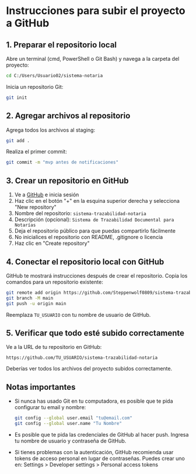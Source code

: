 # Instrucciones para subir el proyecto a GitHub

## 1. Preparar el repositorio local

Abre un terminal (cmd, PowerShell o Git Bash) y navega a la carpeta del proyecto:

```bash
cd C:/Users/Usuario02/sistema-notaria
```

Inicia un repositorio Git:

```bash
git init
```

## 2. Agregar archivos al repositorio

Agrega todos los archivos al staging:

```bash
git add .
```

Realiza el primer commit:

```bash
git commit -m "mvp antes de notificaciones"
```

## 3. Crear un repositorio en GitHub

1. Ve a [GitHub](https://github.com/) e inicia sesión
2. Haz clic en el botón "+" en la esquina superior derecha y selecciona "New repository"
3. Nombre del repositorio: `sistema-trazabilidad-notaria`
4. Descripción (opcional): `Sistema de Trazabilidad Documental para Notarías`
5. Deja el repositorio público para que puedas compartirlo fácilmente
6. No inicialices el repositorio con README, .gitignore o licencia
7. Haz clic en "Create repository"

## 4. Conectar el repositorio local con GitHub

GitHub te mostrará instrucciones después de crear el repositorio. Copia los comandos para un repositorio existente:

```bash
git remote add origin https://github.com/Steppenwolf0809/sistema-trazabilidad-notariasistema-trazabilidad-notaria.git
git branch -M main
git push -u origin main
```

Reemplaza `TU_USUARIO` con tu nombre de usuario de GitHub.

## 5. Verificar que todo esté subido correctamente

Ve a la URL de tu repositorio en GitHub:
```
https://github.com/TU_USUARIO/sistema-trazabilidad-notaria
```

Deberías ver todos los archivos del proyecto subidos correctamente.

## Notas importantes

- Si nunca has usado Git en tu computadora, es posible que te pida configurar tu email y nombre:
  ```bash
  git config --global user.email "tu@email.com"
  git config --global user.name "Tu Nombre"
  ```

- Es posible que te pida las credenciales de GitHub al hacer push. Ingresa tu nombre de usuario y contraseña de GitHub.

- Si tienes problemas con la autenticación, GitHub recomienda usar tokens de acceso personal en lugar de contraseñas. Puedes crear uno en: 
  Settings > Developer settings > Personal access tokens 